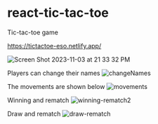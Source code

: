 # react-tic-tac-toe
Tic-tac-toe game 

https://tictactoe-eso.netlify.app/

![Screen Shot 2023-11-03 at 21 33 32 PM](https://github.com/ecagataydogan/react-tic-tac-toe/assets/101594855/c5fa3fb6-5f7d-4fb5-b7d8-b50f2997e5ef)

Players can change their names
![changeNames](https://github.com/ecagataydogan/react-tic-tac-toe/assets/101594855/f90ff6cd-9476-47a1-8a54-8bd0218d5c9c)

The movements are shown below
![movements](https://github.com/ecagataydogan/react-tic-tac-toe/assets/101594855/eccbbf8b-d5ac-4c64-b212-0678ee702bbb)

Winning and rematch
![winning-rematch2](https://github.com/ecagataydogan/react-tic-tac-toe/assets/101594855/45ac3d84-87c1-4a81-b519-029dd7f90fe1)


Draw and rematch
![draw-rematch](https://github.com/ecagataydogan/react-tic-tac-toe/assets/101594855/f5ea9578-708a-46cb-ad40-79cefc561ebc)



